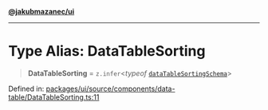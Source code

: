 [**@jakubmazanec/ui**](../README.md)

---

# Type Alias: DataTableSorting

> **DataTableSorting** = `z.infer`\<_typeof_
> [`dataTableSortingSchema`](../variables/dataTableSortingSchema.md)\>

Defined in:
[packages/ui/source/components/data-table/DataTableSorting.ts:11](https://github.com/jakubmazanec/tools/blob/dccfe8e5cee218e88ff4db59e4bf460975897c58/packages/ui/source/components/data-table/DataTableSorting.ts#L11)
